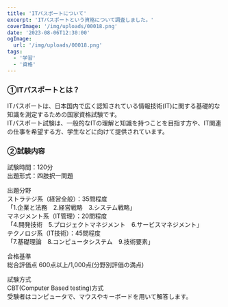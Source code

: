 ```yaml
---
title: 'ITパスポートについて'
excerpt: 'ITパスポートという資格について調査しました。'
coverImage: '/img/uploads/00018.png'
date: '2023-08-06T12:30:00'
ogImage:
  url: '/img/uploads/00018.png'
tags:
  - '学習'
  - '資格'
---
```


### ①ITパスポートとは？
ITパスポートは、日本国内で広く認知されている情報技術(IT)に関する基礎的な知識を測定するための国家資格試験です。  
ITパスポート試験は、一般的なITの理解と知識を持つことを目指す方や、IT関連の仕事を希望する方、学生などに向けて提供されています。  
  

### ②試験内容
試験時間：120分  
出題形式：四肢択一問題  
  
出題分野  
ストラテジ系（経営全般）：35問程度  
「1.企業と法務　2.経営戦略　3.システム戦略」  
マネジメント系（IT管理）：20問程度  
「4.開発技術　5.プロジェクトマネジメント　6.サービスマネジメント」  
テクノロジ系（IT技術）：45問程度  
「7.基礎理論　8.コンピュータシステム　9.技術要素」  
  
合格基準  
総合評価点 600点以上/1,000点(分野別評価の満点)  
  
試験方式  
CBT(Computer Based testing)方式  
受験者はコンピュータで、マウスやキーボードを用いて解答します。  
  


